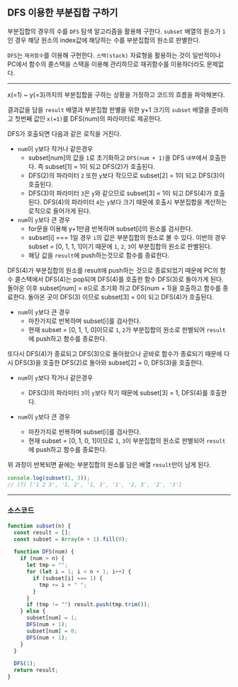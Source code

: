 ## DFS 이용한 부분집합 구하기

부분집합의 경우의 수를 `DFS` 탐색 알고리즘을 활용해 구한다. `subset` 배열의 원소가 `1`인 경우 해당 원소의 index값에 해당하는 수를 부분집합의 원소로 판별한다.

`DFS`는 `재귀함수`를 이용해 구현한다. `스택(stack)` 자료형을 활용하는 것이 일반적이나 PC에서 함수의 콜스택을 스택을 이용해 관리하므로 재귀함수를 이용하더라도 문제없다.

---

x(=1) ~ y(=3)까지의 부분집합을 구하는 상황을 가정하고 코드의 흐름을 파악해본다.

결과값을 담을 `result` 배열과 부분집합 판별을 위한 y+1 크기의 `subset` 배열을 준비하고 첫번째 값인 `x(=1)`를 DFS(num)의 파라미터로 제공한다.

DFS가 호출되면 다음과 같은 로직을 거친다.

- `num`이 `y`보다 작거나 같은경우
  - subset[num]의 값을 `1`로 초기화하고 `DFS(num + 1)`을 DFS `내부`에서 호출한다. 즉 subset[1] = 1이 되고 DFS(2)가 호출된다.
  - DFS(2)의 파라미터 `2` 또한 `y`보다 작으므로 subset[2] = 1이 되고 DFS(3)이 호출된다.
  - DFS(3)의 파라미터 `3`은 `y`와 같으므로 subset[3] = 1이 되고 DFS(4)가 호출된다. DFS(4)의 파라미터 `4`는 `y`보다 크기 때문에 호출시 부분집합을 계산하는 로직으로 들어가게 된다.
- `num`이 `y`보다 큰 경우
  - for문을 이용해 y+1만큼 반복하며 subset[i]의 원소를 검사한다.
  - subset[i] === 1일 경우 `i`의 값은 부분집합의 원소로 볼 수 있다. 이번의 경우 subset = [0, 1, 1, 1]이기 때문에 `1`, `2`, `3`이 부분집합의 원소로 판별된다.
  - 해당 값을 `result`에 push하는것으로 함수를 종료한다.

DFS(4)가 부분집합의 원소를 result에 push하는 것으로 종료되었기 때문에 PC의 함수 콜스택에서 DFS(4)는 pop되며 DFS(4)를 호출한 함수 DFS(3)로 돌아가게 된다. 돌아온 이후 subset[num] = `0`으로 초기화 하고 DFS(num + 1)을 호출하고 함수를 종료한다. 돌아온 곳이 DFS(3) 이므로 subset[3] = 0이 되고 DFS(4)가 호출된다.

- `num`이 `y`보다 큰 경우
  - 마찬가지로 반복하며 subset[i]를 검사한다.
  - 현재 subset = [0, 1, 1, 0]이므로 `1`, `2`가 부분집합의 원소로 판별되어 `result`에 push하고 함수를 종료한다.

또다시 DFS(4)가 종료되고 DFS(3)으로 돌아왔으나 곧바로 함수가 종료되기 때문에 다시 DFS(3)을 호출한 DFS(2)로 돌아와 subset[2] = 0, DFS(3)을 호출한다.

- `num`이 `y`보다 작거나 같은경우

  - DFS(3)의 파라미터 `3`이 `y`보다 작기 때문에 subset[3] = 1, DFS(4)를 호출한다.

- `num`이 `y`보다 큰 경우
  - 마찬가지로 반복하며 subset[i]를 검사한다.
  - 현재 subset = [0, 1, 0, 1]이므로 `1`, `3`이 부분집합의 원소로 판별되어 `result`에 push하고 함수를 종료한다.

위 과정이 반복되면 끝에는 부분집합의 원소를 담은 배열 `result`만이 남게 된다.

```javascript
console.log(subset(1, 3));
// (7) ['1 2 3', '1, 2', '1, 3', '1', '2, 3', '2', '3']
```

---

### 소스코드

```javascript
function subset(n) {
  const result = [];
  const subset = Array(n + 1).fill(0);

  function DFS(num) {
    if (num > n) {
      let tmp = "";
      for (let i = 1; i < n + 1; i++) {
        if (subset[i] === 1) {
          tmp += i + " ";
        }
      }
      if (tmp != "") result.push(tmp.trim());
    } else {
      subset[num] = 1;
      DFS(num + 1);
      subset[num] = 0;
      DFS(num + 1);
    }
  }

  DFS(1);
  return result;
}
```
